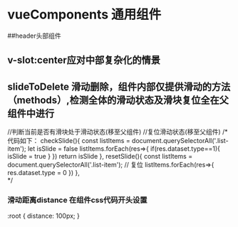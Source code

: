 # vueComponents 通用组件

##header头部组件
## v-slot:center应对中部复杂化的情景
## slideToDelete 滑动删除，组件内部仅提供滑动的方法（methods）,检测全体的滑动状态及滑块复位全在父组件中进行
//判断当前是否有滑块处于滑动状态(移至父组件)
      //复位滑动状态(移至父组件)
			/*
			代码如下：
			checkSlide(){
        const listItems = document.querySelectorAll('.list-item');
				let isSlide = false
				listItems.forEach(res=>{
					if(res.dataset.type==1){
						isSlide = true
					}
				})
				return isSlide
      },
      resetSlide(){
        const listItems = document.querySelectorAll('.list-item');
        // 复位
				listItems.forEach(res=>{
					res.dataset.type = 0
				})
      },				
			*/
### 滑动距离distance  在组件css代码开头设置	
  :root {
		distance: 100px;
	}    
